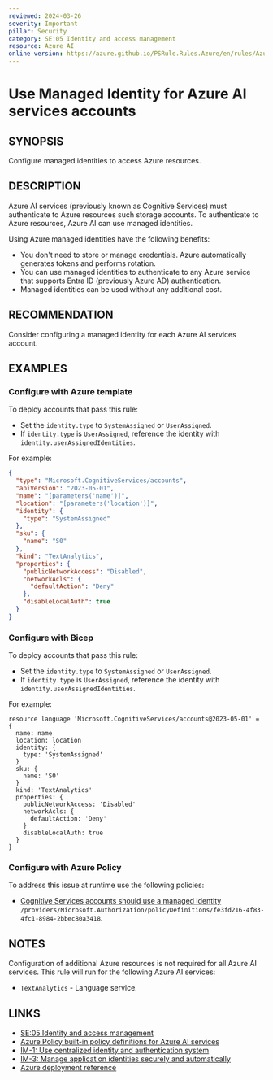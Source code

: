 ```yaml
---
reviewed: 2024-03-26
severity: Important
pillar: Security
category: SE:05 Identity and access management
resource: Azure AI
online version: https://azure.github.io/PSRule.Rules.Azure/en/rules/Azure.AI.ManagedIdentity/
---
```


# Use Managed Identity for Azure AI services accounts

## SYNOPSIS

Configure managed identities to access Azure resources.

## DESCRIPTION

Azure AI services (previously known as Cognitive Services) must authenticate to Azure resources such storage accounts.
To authenticate to Azure resources, Azure AI can use managed identities.

Using Azure managed identities have the following benefits:

- You don't need to store or manage credentials.
  Azure automatically generates tokens and performs rotation.
- You can use managed identities to authenticate to any Azure service that supports Entra ID (previously Azure AD) authentication.
- Managed identities can be used without any additional cost.

## RECOMMENDATION

Consider configuring a managed identity for each Azure AI services account.

## EXAMPLES

### Configure with Azure template

To deploy accounts that pass this rule:

- Set the `identity.type` to `SystemAssigned` or `UserAssigned`.
- If `identity.type` is `UserAssigned`, reference the identity with `identity.userAssignedIdentities`.

For example:

```json
{
  "type": "Microsoft.CognitiveServices/accounts",
  "apiVersion": "2023-05-01",
  "name": "[parameters('name')]",
  "location": "[parameters('location')]",
  "identity": {
    "type": "SystemAssigned"
  },
  "sku": {
    "name": "S0"
  },
  "kind": "TextAnalytics",
  "properties": {
    "publicNetworkAccess": "Disabled",
    "networkAcls": {
      "defaultAction": "Deny"
    },
    "disableLocalAuth": true
  }
}
```

### Configure with Bicep

To deploy accounts that pass this rule:

- Set the `identity.type` to `SystemAssigned` or `UserAssigned`.
- If `identity.type` is `UserAssigned`, reference the identity with `identity.userAssignedIdentities`.

For example:

```bicep
resource language 'Microsoft.CognitiveServices/accounts@2023-05-01' = {
  name: name
  location: location
  identity: {
    type: 'SystemAssigned'
  }
  sku: {
    name: 'S0'
  }
  kind: 'TextAnalytics'
  properties: {
    publicNetworkAccess: 'Disabled'
    networkAcls: {
      defaultAction: 'Deny'
    }
    disableLocalAuth: true
  }
}
```

<!-- external:avm avm/res/cognitive-services/account managedIdentities -->

### Configure with Azure Policy

To address this issue at runtime use the following policies:

- [Cognitive Services accounts should use a managed identity](https://github.com/Azure/azure-policy/blob/master/built-in-policies/policyDefinitions/Cognitive%20Services/ManagedIdentity_Audit.json)
  `/providers/Microsoft.Authorization/policyDefinitions/fe3fd216-4f83-4fc1-8984-2bbec80a3418`.

## NOTES

Configuration of additional Azure resources is not required for all Azure AI services.
This rule will run for the following Azure AI services:

- `TextAnalytics` - Language service.

## LINKS

- [SE:05 Identity and access management](https://learn.microsoft.com/azure/well-architected/security/identity-access#resource-identity)
- [Azure Policy built-in policy definitions for Azure AI services](https://learn.microsoft.com/azure/ai-services/policy-reference)
- [IM-1: Use centralized identity and authentication system](https://learn.microsoft.com/security/benchmark/azure/baselines/cognitive-services-security-baseline#im-1-use-centralized-identity-and-authentication-system)
- [IM-3: Manage application identities securely and automatically](https://learn.microsoft.com/security/benchmark/azure/baselines/cognitive-services-security-baseline#im-3-manage-application-identities-securely-and-automatically)
- [Azure deployment reference](https://learn.microsoft.com/azure/templates/microsoft.cognitiveservices/accounts)
